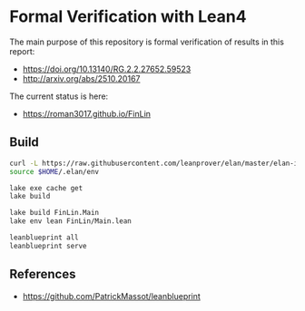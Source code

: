 # Formal Verification with Lean4

The main purpose of this repository is formal verification of results in this report:

 - https://doi.org/10.13140/RG.2.2.27652.59523
 - http://arxiv.org/abs/2510.20167

The current status is here:

 - https://roman3017.github.io/FinLin

## Build

```sh
curl -L https://raw.githubusercontent.com/leanprover/elan/master/elan-init.sh -sSf | sh -s -- -y
source $HOME/.elan/env

lake exe cache get
lake build

lake build FinLin.Main
lake env lean FinLin/Main.lean

leanblueprint all
leanblueprint serve
```

## References

 - https://github.com/PatrickMassot/leanblueprint
